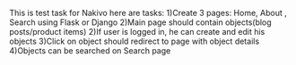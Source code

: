 This is test task for Nakivo
here are tasks:
1)Create 3 pages:
Home, About , Search using Flask or Django
2)Main page should contain objects(blog posts/product items)
2)If user is logged in, he can create and edit his objects
3)Click on object should redirect to page with object details
4)Objects can be searched on Search page
